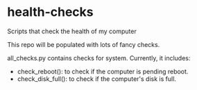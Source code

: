 # health-checks
Scripts that check the health of my computer

This repo will be populated with lots of fancy checks.

all_checks.py contains checks for system. Currently, it includes:
- check_reboot(): to check if the computer is pending reboot.
- check_disk_full(): to check if the computer's disk is full.
